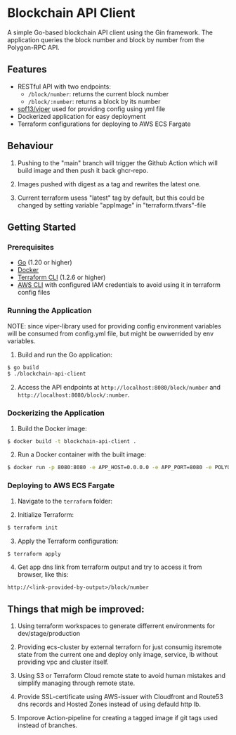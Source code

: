 # Blockchain API Client

A simple Go-based blockchain API client using the Gin framework. The application queries the block number and block by number from the Polygon-RPC API.

## Features

- RESTful API with two endpoints:
  - `/block/number`: returns the current block number
  - `/block/:number`: returns a block by its number
- [spf13/viper](https://github.com/spf13/viper) used for providing config using yml file
- Dockerized application for easy deployment
- Terraform configurations for deploying to AWS ECS Fargate

## Behaviour

1. Pushing to the "main" branch will trigger the Github Action which will build image and then push it back ghcr-repo.

2. Images pushed with digest as a tag and rewrites the latest one.

3. Current terraform usess "latest" tag by default, but this could be changed by setting variable "appImage" in "terraform.tfvars"-file

## Getting Started

### Prerequisites

- [Go](https://golang.org/dl/) (1.20 or higher)
- [Docker](https://www.docker.com/products/docker-desktop)
- [Terraform CLI](https://learn.hashicorp.com/tutorials/terraform/install-cli) (1.2.6 or higher)
- [AWS CLI](https://docs.aws.amazon.com/cli/latest/userguide/getting-started-install.html) with configured IAM credentials to avoid using it in terraform config files

### Running the Application

NOTE: since viper-library used for providing config environment variables will be consumed from config.yml file, but might be owwerrided by env variables.

1. Build and run the Go application:

```bash
$ go build
$ ./blockchain-api-client
```


2. Access the API endpoints at `http://localhost:8080/block/number` and `http://localhost:8080/block/:number`.

### Dockerizing the Application

1. Build the Docker image:

```bash
$ docker build -t blockchain-api-client .
```


2. Run a Docker container with the built image:

```bash
$ docker run -p 8080:8080 -e APP_HOST=0.0.0.0 -e APP_PORT=8080 -e POLYGON_URL="https://polygon-rpc.com/" blockchain-api-client
```


### Deploying to AWS ECS Fargate

1. Navigate to the `terraform` folder:


2. Initialize Terraform:


```bash
$ terraform init
```


3. Apply the Terraform configuration:

```bash
$ terraform apply
```

4. Get app dns link from terraform output and try to access it from browser, like this:

```
http://<link-provided-by-output>/block/number
```

## Things that migh be improved:


1. Using terraform workspaces to generate differrent environments for dev/stage/production

2. Providing ecs-cluster by external terraforn for just consumig itsremote state from the current one and deploy only image, service, lb without providing vpc and cluster itself.

3. Using S3 or Terraform Cloud remote state to avoid human mistakes and simplify managing through remote state.

4. Provide SSL-certificate using AWS-issuer with Cloudfront and Route53 dns records and Hosted Zones instead of using defauld http lb.

5. Imporove Action-pipeline for creating a tagged image if git tags used instead of branches.